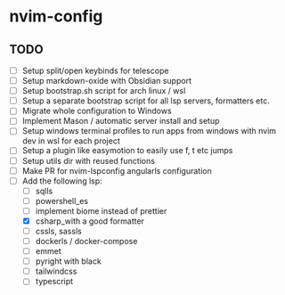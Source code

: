 # nvim-config

## TODO

- [ ] Setup split/open keybinds for telescope
- [ ] Setup markdown-oxide with Obsidian support
- [ ] Setup bootstrap.sh script for arch linux / wsl
- [ ] Setup a separate bootstrap script for all lsp servers, formatters etc.
- [ ] Migrate whole configuration to Windows
- [ ] Implement Mason / automatic server install and setup
- [ ] Setup windows terminal profiles to run apps from windows with nvim dev in wsl for each project
- [ ] Setup a plugin like easymotion to easily use f, t etc jumps
- [ ] Setup utils dir with reused functions 
- [ ] Make PR for nvim-lspconfig angularls configuration 
- [ ] Add the following lsp:
    - [ ] sqlls
    - [ ] powershell_es
    - [ ] implement biome instead of prettier
    - [x] csharp_with a good formatter
    - [ ] cssls, sassls
    - [ ] dockerls / docker-compose
    - [ ] emmet
    - [ ] pyright with black
    - [ ] tailwindcss
    - [ ] typescript
